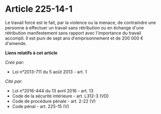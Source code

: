 # Article 225-14-1

Le travail forcé est le fait, par la violence ou la menace, de contraindre une personne à effectuer un travail sans
rétribution ou en échange d'une rétribution manifestement sans rapport avec l'importance du travail accompli. Il est puni de
sept ans d'emprisonnement et de 200 000 € d'amende.

**Liens relatifs à cet article**

_Créé par_:

  - Loi n°2013-711 du 5 août 2013 - art. 1

_Cité par_:

  - Loi n°2016-444 du 13 avril 2016 - art. 13
  - Code de la sécurité intérieure - art. L312-3 (VD)
  - Code de procédure pénale - art. 2-22 (V)
  - Code pénal - art. 225-15 (V)
